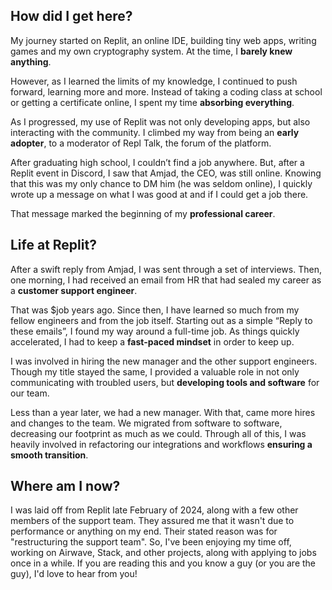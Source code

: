 ## How did I get here?

My journey started on Replit, an online IDE, building tiny web apps, writing games and my own cryptography system. At the time, I **barely knew anything**.

However, as I learned the limits of my knowledge, I continued to push forward, learning more and more. Instead of taking a coding class at school or getting a certificate online, I spent my time **absorbing everything**.

As I progressed, my use of Replit was not only developing apps, but also interacting with the community. I climbed my way from being an **early adopter**, to a moderator of Repl Talk, the forum of the platform.

After graduating high school, I couldn’t find a job anywhere. But, after a Replit event in Discord, I saw that Amjad, the CEO, was still online. Knowing that this was my only chance to DM him (he was seldom online), I quickly wrote up a message on what I was good at and if I could get a job there.

That message marked the beginning of my **professional career**.

## Life at Replit?

After a swift reply from Amjad, I was sent through a set of interviews. Then, one morning, I had received an email from HR that had sealed my career as a **customer support engineer**.

That was $job years ago. Since then, I have learned so much from my fellow engineers and from the job itself. Starting out as a simple “Reply to these emails”, I found my way around a full-time job. As things quickly accelerated, I had to keep a **fast-paced mindset** in order to keep up.

I was involved in hiring the new manager and the other support engineers. Though my title stayed the same, I provided a valuable role in not only communicating with troubled users, but **developing tools and software** for our team.

Less than a year later, we had a new manager. With that, came more hires and changes to the team. We migrated from software to software, decreasing our footprint as much as we could. Through all of this, I was heavily involved in refactoring our integrations and workflows **ensuring a smooth transition**.

## Where am I now?

I was laid off from Replit late February of 2024, along with a few other members of the support team. They assured me that it wasn't due to performance or anything on my end. Their stated reason was for "restructuring the support team". So, I've been enjoying my time off, working on Airwave, Stack, and other projects, along with applying to jobs once in a while. If you are reading this and you know a guy (or you are the guy), I'd love to hear from you!
